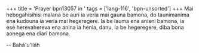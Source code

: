 +++
title = 'Prayer bpn13057 in '
tags = ['lang-116', 'bpn-unsorted']
+++
Mai hebogahisihisi malana be auri ia veria mai gauna bamona, do taunimanima ena kudouna ia veria mai hegeregere.  Ia be lauma ena aniani bamona, ia ese herevahereva ena anina ia henia, danu, ia be hegeregere, diba bona aonega ena diari bamona.

-- Bahá'u'lláh

